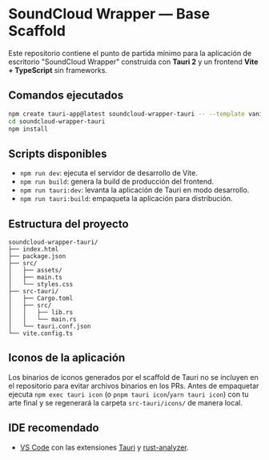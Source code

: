 # SoundCloud Wrapper — Base Scaffold

Este repositorio contiene el punto de partida mínimo para la aplicación de escritorio "SoundCloud Wrapper" construida con **Tauri 2** y un frontend **Vite + TypeScript** sin frameworks.

## Comandos ejecutados

```bash
npm create tauri-app@latest soundcloud-wrapper-tauri -- --template vanilla-ts
cd soundcloud-wrapper-tauri
npm install
```

## Scripts disponibles

- `npm run dev`: ejecuta el servidor de desarrollo de Vite.
- `npm run build`: genera la build de producción del frontend.
- `npm run tauri:dev`: levanta la aplicación de Tauri en modo desarrollo.
- `npm run tauri:build`: empaqueta la aplicación para distribución.

## Estructura del proyecto

```
soundcloud-wrapper-tauri/
├── index.html
├── package.json
├── src/
│   ├── assets/
│   ├── main.ts
│   └── styles.css
├── src-tauri/
│   ├── Cargo.toml
│   ├── src/
│   │   ├── lib.rs
│   │   └── main.rs
│   └── tauri.conf.json
└── vite.config.ts
```

## Iconos de la aplicación

Los binarios de iconos generados por el scaffold de Tauri no se incluyen en el repositorio para evitar archivos binarios en los PRs.
Antes de empaquetar ejecuta `npm exec tauri icon` (o `pnpm tauri icon`/`yarn tauri icon`) con tu arte final y se regenerará la carpeta `src-tauri/icons/` de manera local.

## IDE recomendado

- [VS Code](https://code.visualstudio.com/) con las extensiones [Tauri](https://marketplace.visualstudio.com/items?itemName=tauri-apps.tauri-vscode) y [rust-analyzer](https://marketplace.visualstudio.com/items?itemName=rust-lang.rust-analyzer).
